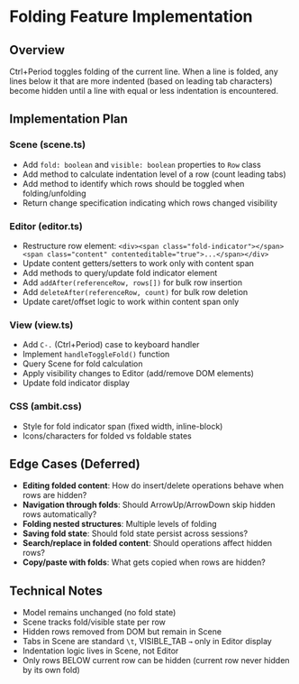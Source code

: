 # Folding Feature Implementation

## Overview
Ctrl+Period toggles folding of the current line. When a line is folded, any lines below it that are more indented (based on leading tab characters) become hidden until a line with equal or less indentation is encountered.

## Implementation Plan

### Scene (scene.ts)
- Add `fold: boolean` and `visible: boolean` properties to `Row` class
- Add method to calculate indentation level of a row (count leading tabs)
- Add method to identify which rows should be toggled when folding/unfolding
- Return change specification indicating which rows changed visibility

### Editor (editor.ts)
- Restructure row element: `<div><span class="fold-indicator"></span><span class="content" contenteditable="true">...</span></div>`
- Update content getters/setters to work only with content span
- Add methods to query/update fold indicator element
- Add `addAfter(referenceRow, rows[])` for bulk row insertion
- Add `deleteAfter(referenceRow, count)` for bulk row deletion
- Update caret/offset logic to work within content span only

### View (view.ts)
- Add `C-.` (Ctrl+Period) case to keyboard handler
- Implement `handleToggleFold()` function
- Query Scene for fold calculation
- Apply visibility changes to Editor (add/remove DOM elements)
- Update fold indicator display

### CSS (ambit.css)
- Style for fold indicator span (fixed width, inline-block)
- Icons/characters for folded vs foldable states

## Edge Cases (Deferred)
- **Editing folded content**: How do insert/delete operations behave when rows are hidden?
- **Navigation through folds**: Should ArrowUp/ArrowDown skip hidden rows automatically?
- **Folding nested structures**: Multiple levels of folding
- **Saving fold state**: Should fold state persist across sessions?
- **Search/replace in folded content**: Should operations affect hidden rows?
- **Copy/paste with folds**: What gets copied when rows are hidden?

## Technical Notes
- Model remains unchanged (no fold state)
- Scene tracks fold/visible state per row
- Hidden rows removed from DOM but remain in Scene
- Tabs in Scene are standard `\t`, VISIBLE_TAB `→` only in Editor display
- Indentation logic lives in Scene, not Editor
- Only rows BELOW current row can be hidden (current row never hidden by its own fold)

